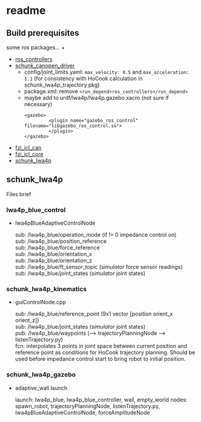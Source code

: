 # readme


## Build prerequisites

some ros packages... +

* [ros_controllers](https://github.com/otamachan/ros_controllers.git)
* [schunk_canopen_driver](github.com/matkok/schunk_canopen_driver.git)
    - config/joint_limits.yaml: `max_velocity: 0.5` and `max_acceleration: 1.1` (for consistency with HoCook calculation in schunk_lwa4p_trajectory pkg)
    - package.xml: remove `<run_depend>ros_controllers</run_depend>`
	- maybe add to urdf/lwa4p/lwa4p.gazebo.xacro (not sure if necessary)
		```
		<gazebo>
                 <plugin name="gazebo_ros_control" filename="libgazebo_ros_control.so">
		         </plugin>
       </gazebo>
		```
* [fzi_icl_can](https://github.com/fzi-forschungszentrum-informatik/fzi_icl_can)
* [fzi_icl_core](https://github.com/fzi-forschungszentrum-informatik/fzi_icl_core)
* [schunk_lwa4p](https://github.com/marselap/schunk_lwa4p)


## schunk_lwa4p

Files brief

### lwa4p_blue_control

*  	lwa4pBlueAdaptiveControlNode

    sub: /lwa4p_blue/operation_mode (if != 0 impedance control on)  
    sub: /lwa4p_blue/position_reference    
    sub: /lwa4p_blue/force_reference  
    sub: /lwa4p_blue/orientation_x  
    sub: /lwa4p_blue/orientation_z  
	sub: /lwa4p_blue/ft_sensor_topic (*simulator* force sensor readings)  
    sub: /lwa4p_blue/joint_states (*simulator* joint states)
    

### schunk_lwa4p_kinematics

* guiControlNode.cpp
    
    sub: /lwa4p_blue/reference_point (9x1 vector [position orient_x orient_z])  
    sub: /lwa4p_blue/joint_states (*simulator* joint states)  
    pub: /lwa4p_blue/waypoints (--> trajectoryPlanningNode --> listenTrajectory.py)  
    fcn: interpolates 3 points in joint space between current position and reference point as conditions for HoCook trajectory planning. Should be used before impedance control start to bring robot to initial position. 

### schunk_lwa4p_gazebo

* adaptive_wall.launch
    
    launch: lwa4p_blue, lwa4p_blue_controller, wall, empty_world
    nodes: spawn_robot, trajectoryPlanningNode, listenTrajectory.py, lwa4pBlueAdaptiveControlNode, forceAmplitudeNode
